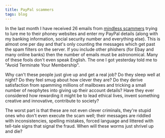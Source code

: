 ```yaml
---
title: PayPal scammers
tags: blog
---
```


In the last month I have received 26 emails from [mindless scammers](http://wincent.dev/a/about/wincent/weblog/archives/2005/05/the_internet_a.php) trying to lure me to their phoney websites and enter my PayPal details (along with my banking information, social security number and everything else). This is almost one per day and that's only counting the messages which get past the spam filters on the server. If you include other phishers (for Ebay and many online banks) then the number of emails must be astronomical. Many of these fools don't even speak English. The one I got yesterday told me to "Avoid Terminate Your Membership".

Why can't these people just give up and get a real job? Do they sleep well at night? Do they feel smug about how clever they are? Do they derive satisfaction from spamming millions of mailboxes and tricking a small number of neophytes into giving up their account details? Have they ever considered how rewarding it might be to lead ethical lives, invent something creative and innovative, contribute to society?

The worst part is that these are not even clever criminals, they're stupid ones who don't even execute the scam well; their messages are riddled with inconsistencies, spelling mistakes, forced language and littered with tell-tale signs that signal the fraud. When will these worms just shrivel up and die?
